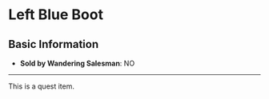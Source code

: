 # Left Blue Boot

## Basic Information

- **Sold by Wandering Salesman**: NO

---
This is a quest item.
